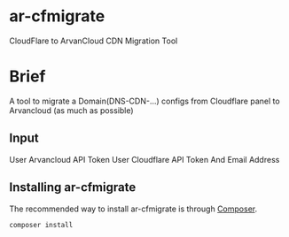 # ar-cfmigrate
CloudFlare to ArvanCloud CDN Migration Tool

# Brief
A tool to migrate a Domain(DNS-CDN-...) configs from Cloudflare panel to Arvancloud (as much as possible)

## Input
User Arvancloud API Token 
User Cloudflare API Token And Email Address


## Installing ar-cfmigrate

The recommended way to install ar-cfmigrate is through
[Composer](https://getcomposer.org/).

```bash
composer install
```
